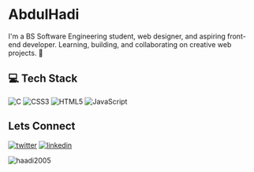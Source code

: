 <h1>AbdulHadi</h1>
<p>I'm a BS Software Engineering student, web designer, and aspiring front-end developer. Learning, building, and collaborating on creative web projects. 🚀</p>
<h2>💻 Tech Stack</h2>

![C](https://img.shields.io/badge/c-%2300599C.svg?style=for-the-badge&logo=c&logoColor=white) ![CSS3](https://img.shields.io/badge/css3-%231572B6.svg?style=for-the-badge&logo=css3&logoColor=white) ![HTML5](https://img.shields.io/badge/html5-%23E34F26.svg?style=for-the-badge&logo=html5&logoColor=white) ![JavaScript](https://img.shields.io/badge/javascript-%23323330.svg?style=for-the-badge&logo=javascript&logoColor=%23F7DF1E)

<h2>Lets Connect</h2>
<p><a target="_blank" href="https://twitter.com/@abdulhadi_31" style="display: inline-block;"><img src="https://img.shields.io/badge/twitter-x?style=for-the-badge&logo=x&logoColor=white&color=#0f1419" alt="twitter" /></a>
<a target="_blank" href="https://www.linkedin.com/in/abdulhadisaqib" style="display: inline-block;"><img src="https://img.shields.io/badge/linkedin-logo?style=for-the-badge&logo=linkedin&logoColor=white&color=#0a77b6" alt="linkedin" /></a></p>
<p><img src="https://github-readme-stats.vercel.app/api/top-langs?username=haadi2005&show_icons=true&locale=en&layout=compact" alt="haadi2005" /></p>
